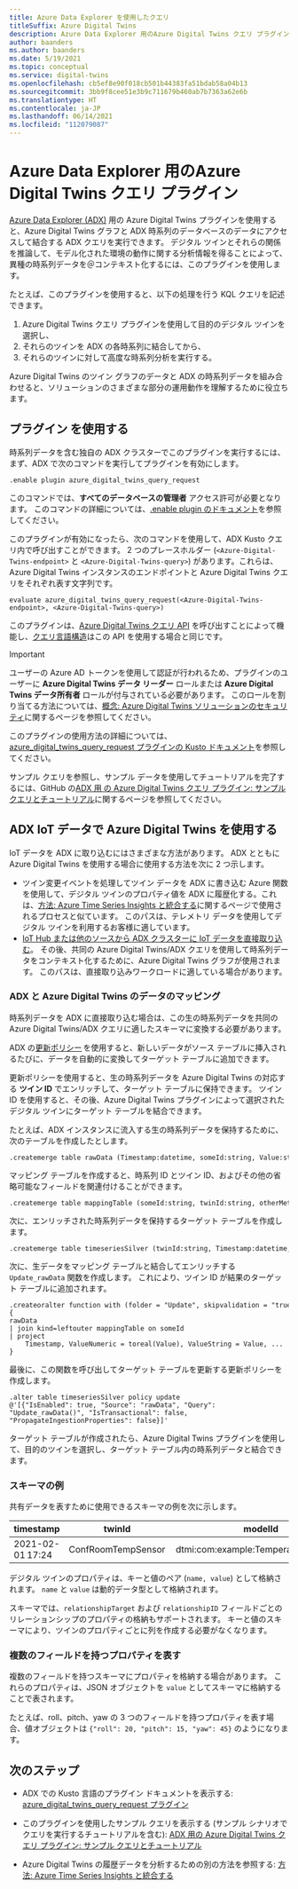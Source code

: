 ```yaml
---
title: Azure Data Explorer を使用したクエリ
titleSuffix: Azure Digital Twins
description: Azure Data Explorer 用のAzure Digital Twins クエリ プラグインについて理解します
author: baanders
ms.author: baanders
ms.date: 5/19/2021
ms.topic: conceptual
ms.service: digital-twins
ms.openlocfilehash: cb5ef8e90f018cb501b44383fa51bdab58a04b13
ms.sourcegitcommit: 3bb9f8cee51e3b9c711679b460ab7b7363a62e6b
ms.translationtype: HT
ms.contentlocale: ja-JP
ms.lasthandoff: 06/14/2021
ms.locfileid: "112079087"
---
```

# <a name="azure-digital-twins-query-plugin-for-azure-data-explorer"></a>Azure Data Explorer 用のAzure Digital Twins クエリ プラグイン

[Azure Data Explorer (ADX)](/azure/data-explorer/data-explorer-overview) 用の Azure Digital Twins プラグインを使用すると、Azure Digital Twins グラフと ADX 時系列のデータベースのデータにアクセスして結合する ADX クエリを実行できます。 デジタル ツインとそれらの関係を推論して、モデル化された環境の動作に関する分析情報を得ることによって、異種の時系列データを＠コンテキスト化するには、このプラグインを使用します。

たとえば、このプラグインを使用すると、以下の処理を行う KQL クエリを記述できます。
1. Azure Digital Twins クエリ プラグインを使用して目的のデジタル ツインを選択し、
2. それらのツインを ADX の各時系列に結合してから、 
3. それらのツインに対して高度な時系列分析を実行する。  

Azure Digital Twins のツイン グラフのデータと ADX の時系列データを組み合わせると、ソリューションのさまざまな部分の運用動作を理解するために役立ちます。 

## <a name="using-the-plugin"></a>プラグイン を使用する

時系列データを含む独自の ADX クラスターでこのプラグインを実行するには、まず、ADX で次のコマンドを実行してプラグインを有効にします。

```kusto
.enable plugin azure_digital_twins_query_request
```

このコマンドでは、**すべてのデータベースの管理者** アクセス許可が必要となります。 このコマンドの詳細については、[.enable plugin のドキュメント](/azure/data-explorer/kusto/management/enable-plugin)を参照してください。 

このプラグインが有効になったら、次のコマンドを使用して、ADX Kusto クエリ内で呼び出すことができます。 2 つのプレースホルダー (`<Azure-Digital-Twins-endpoint>` と `<Azure-Digital-Twins-query>`) があります。これらは、Azure Digital Twins インスタンスのエンドポイントと Azure Digital Twins クエリをそれぞれ表す文字列です。 

```kusto
evaluate azure_digital_twins_query_request(<Azure-Digital-Twins-endpoint>, <Azure-Digital-Twins-query>) 
```

このプラグインは、[Azure Digital Twins クエリ API](/rest/api/digital-twins/dataplane/query) を呼び出すことによって機能し、[クエリ言語構造](concepts-query-language.md)はこの API を使用する場合と同じです。 

>[!IMPORTANT]
>ユーザーの Azure AD トークンを使用して認証が行われるため、プラグインのユーザーに **Azure Digital Twins データ リーダー** ロールまたは **Azure Digital Twins データ所有者** ロールが付与されている必要があります。 このロールを割り当てる方法については、[概念: Azure Digital Twins ソリューションのセキュリティ](concepts-security.md#authorization-azure-roles-for-azure-digital-twins)に関するページを参照してください。

このプラグインの使用方法の詳細については、[azure_digital_twins_query_request プラグインの Kusto ドキュメント](/azure/data-explorer/kusto/query/azure-digital-twins-query-request-plugin)を参照してください。

サンプル クエリを参照し、サンプル データを使用してチュートリアルを完了するには、GitHub の[ADX 用 の Azure Digital Twins クエリ プラグイン: サンプル クエリとチュートリアル](https://github.com/Azure-Samples/azure-digital-twins-getting-started/tree/main/adt-adx-queries)に関するページを参照してください。

## <a name="using-adx-iot-data-with-azure-digital-twins"></a>ADX IoT データで Azure Digital Twins を使用する

IoT データを ADX に取り込むにはさまざまな方法があります。 ADX とともに Azure Digital Twins を使用する場合に使用する方法を次に 2 つ示します。
* ツイン変更イベントを処理してツイン データを ADX に書き込む Azure 関数を使用して、デジタル ツインのプロパティ値を ADX に履歴化する。これは、[方法: Azure Time Series Insights と統合する](how-to-integrate-time-series-insights.md)に関するページで使用されるプロセスと似ています。 このパスは、テレメトリ データを使用してデジタル ツインを利用するお客様に適しています。
* [IoT Hub または他のソースから ADX クラスターに IoT データを直接取り込む](/azure/data-explorer/ingest-data-iot-hub)。 その後、共同の Azure Digital Twins/ADX クエリを使用して時系列データをコンテキスト化するために、Azure Digital Twins グラフが使用されます。 このパスは、直接取り込みワークロードに適している場合があります。 

### <a name="mapping-data-across-adx-and-azure-digital-twins"></a>ADX と Azure Digital Twins のデータのマッピング

時系列データを ADX に直接取り込む場合は、この生の時系列データを共同の Azure Digital Twins/ADX クエリに適したスキーマに変換する必要があります。

ADX の[更新ポリシー](/azure/data-explorer/kusto/management/updatepolicy) を使用すると、新しいデータがソース テーブルに挿入されるたびに、データを自動的に変換してターゲット テーブルに追加できます。 

更新ポリシーを使用すると、生の時系列データを Azure Digital Twins の対応する **ツイン ID** でエンリッチして、ターゲット テーブルに保持できます。 ツイン ID を使用すると、その後、Azure Digital Twins プラグインによって選択されたデジタル ツインにターゲット テーブルを結合できます。 

たとえば、ADX インスタンスに流入する生の時系列データを保持するために、次のテーブルを作成したとします。 

```kusto
.createmerge table rawData (Timestamp:datetime, someId:string, Value:string, ValueType:string)  
```

マッピング テーブルを作成すると、時系列 ID とツイン ID、およびその他の省略可能なフィールドを関連付けることができます。 

```kusto
.createmerge table mappingTable (someId:string, twinId:string, otherMetadata:string) 
```

次に、エンリッチされた時系列データを保持するターゲット テーブルを作成します。 

```kusto
.createmerge table timeseriesSilver (twinId:string, Timestamp:datetime, someId:string, otherMetadata:string, ValueNumeric:real, ValueString:string)  
```

次に、生データをマッピング テーブルと結合してエンリッチする `Update_rawData` 関数を作成します。 これにより、ツイン ID が結果のターゲット テーブルに追加されます。 

```kusto
.createoralter function with (folder = "Update", skipvalidation = "true") Update_rawData() { 
rawData 
| join kind=leftouter mappingTable on someId 
| project 
    Timestamp, ValueNumeric = toreal(Value), ValueString = Value, ... 
} 
```

最後に、この関数を呼び出してターゲット テーブルを更新する更新ポリシーを作成します。 

```kusto
.alter table timeseriesSilver policy update 
@'[{"IsEnabled": true, "Source": "rawData", "Query": "Update_rawData()", "IsTransactional": false, "PropagateIngestionProperties": false}]' 
```

ターゲット テーブルが作成されたら、Azure Digital Twins プラグインを使用して、目的のツインを選択し、ターゲット テーブル内の時系列データと結合できます。 

### <a name="example-schema"></a>スキーマの例

共有データを表すために使用できるスキーマの例を次に示します。

| timestamp | twinId | modelId | name | value | relationshipTarget | relationshipID |
| --- | --- | --- | --- | --- | --- | --- |
| 2021-02-01 17:24 | ConfRoomTempSensor | dtmi:com:example:TemperatureSensor;1 | 温度 | 301.0 |  |  |

デジタル ツインのプロパティは、キーと値のペア (`name, value`) として格納されます。 `name` と `value` は動的データ型として格納されます。 

スキーマでは、`relationshipTarget` および `relationshipID` フィールドごとのリレーションシップのプロパティの格納もサポートされます。 キーと値のスキーマにより、ツインのプロパティごとに列を作成する必要がなくなります。

### <a name="representing-properties-with-multiple-fields"></a>複数のフィールドを持つプロパティを表す 

複数のフィールドを持つスキーマにプロパティを格納する場合があります。 これらのプロパティは、JSON オブジェクトを `value` としてスキーマに格納することで表されます。

たとえば、roll、pitch、yaw の 3 つのフィールドを持つプロパティを表す場合、値オブジェクトは `{"roll": 20, "pitch": 15, "yaw": 45}` のようになります。

## <a name="next-steps"></a>次のステップ

* ADX での Kusto 言語のプラグイン ドキュメントを表示する: [azure_digital_twins_query_request プラグイン](/azure/data-explorer/kusto/query/azure-digital-twins-query-request-plugin)

* このプラグインを使用したサンプル クエリを表示する (サンプル シナリオでクエリを実行するチュートリアルを含む): [ADX 用の Azure Digital Twins クエリ プラグイン: サンプル クエリとチュートリアル](https://github.com/Azure-Samples/azure-digital-twins-getting-started/tree/main/adt-adx-queries) 

* Azure Digital Twins の履歴データを分析するための別の方法を参照する: [方法: Azure Time Series Insights と統合する](how-to-integrate-time-series-insights.md)

